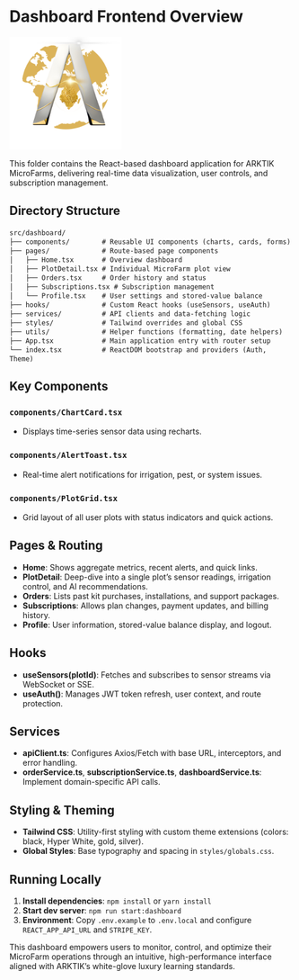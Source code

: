# Dashboard Frontend Overview
<img src="../../assets/ARKTIK%20Logo.png" alt="ARKTIK Logo" width="200">


This folder contains the React-based dashboard application for ARKTIK MicroFarms, delivering real-time data visualization, user controls, and subscription management.

## Directory Structure

```
src/dashboard/
├── components/        # Reusable UI components (charts, cards, forms)
├── pages/             # Route-based page components
│   ├── Home.tsx       # Overview dashboard
│   ├── PlotDetail.tsx # Individual MicroFarm plot view
│   ├── Orders.tsx     # Order history and status
│   ├── Subscriptions.tsx # Subscription management
│   └── Profile.tsx    # User settings and stored-value balance
├── hooks/             # Custom React hooks (useSensors, useAuth)
├── services/          # API clients and data-fetching logic
├── styles/            # Tailwind overrides and global CSS
├── utils/             # Helper functions (formatting, date helpers)
├── App.tsx            # Main application entry with router setup
└── index.tsx          # ReactDOM bootstrap and providers (Auth, Theme)
```

## Key Components

### `components/ChartCard.tsx`

* Displays time-series sensor data using recharts.

### `components/AlertToast.tsx`

* Real-time alert notifications for irrigation, pest, or system issues.

### `components/PlotGrid.tsx`

* Grid layout of all user plots with status indicators and quick actions.

## Pages & Routing

* **Home**: Shows aggregate metrics, recent alerts, and quick links.
* **PlotDetail**: Deep-dive into a single plot’s sensor readings, irrigation control, and AI recommendations.
* **Orders**: Lists past kit purchases, installations, and support packages.
* **Subscriptions**: Allows plan changes, payment updates, and billing history.
* **Profile**: User information, stored-value balance display, and logout.

## Hooks

* **useSensors(plotId)**: Fetches and subscribes to sensor streams via WebSocket or SSE.
* **useAuth()**: Manages JWT token refresh, user context, and route protection.

## Services

* **apiClient.ts**: Configures Axios/Fetch with base URL, interceptors, and error handling.
* **orderService.ts**, **subscriptionService.ts**, **dashboardService.ts**: Implement domain-specific API calls.

## Styling & Theming

* **Tailwind CSS**: Utility-first styling with custom theme extensions (colors: black, Hyper White, gold, silver).
* **Global Styles**: Base typography and spacing in `styles/globals.css`.

## Running Locally

1. **Install dependencies**: `npm install` or `yarn install`
2. **Start dev server**: `npm run start:dashboard`
3. **Environment**: Copy `.env.example` to `.env.local` and configure `REACT_APP_API_URL` and `STRIPE_KEY`.

This dashboard empowers users to monitor, control, and optimize their MicroFarm operations through an intuitive, high-performance interface aligned with ARKTIK’s white-glove luxury learning standards.
